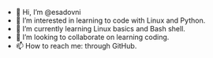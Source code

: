 - 👋 Hi, I’m @esadovni
- 👀 I’m interested in learning to code with Linux and Python.
- 🌱 I’m currently learning Linux basics and Bash shell.
- 💞️ I’m looking to collaborate on learning coding.
- 📫 How to reach me: through GitHub.

<!---
esadovni/esadovni is a ✨ special ✨ repository because its `README.md` (this file) appears on your GitHub profile.
You can click the Preview link to take a look at your changes.
--->
